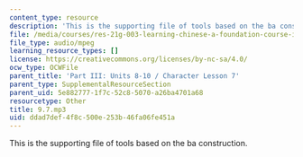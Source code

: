 ```yaml
---
content_type: resource
description: 'This is the supporting file of tools based on the ba construction. '
file: /media/courses/res-21g-003-learning-chinese-a-foundation-course-in-mandarin-spring-2011/ddad7def4f8c500e253b46fa06fe451a_9.7.mp3
file_type: audio/mpeg
learning_resource_types: []
license: https://creativecommons.org/licenses/by-nc-sa/4.0/
ocw_type: OCWFile
parent_title: 'Part III: Units 8-10 / Character Lesson 7'
parent_type: SupplementalResourceSection
parent_uid: 5e882777-1f7c-52c8-5070-a26ba4701a68
resourcetype: Other
title: 9.7.mp3
uid: ddad7def-4f8c-500e-253b-46fa06fe451a
---
```

This is the supporting file of tools based on the ba construction. 